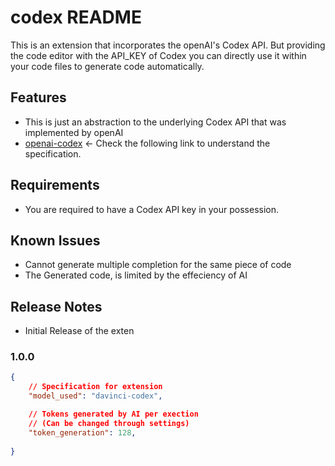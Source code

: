 # codex README
This is an extension that incorporates the openAI's Codex API. But providing the code editor with the API_KEY of Codex you can directly use it within your code files to generate code automatically.

## Features

- This is just an abstraction to the underlying Codex API that was implemented by openAI
- [openai-codex](https://openai.com/blog/openai-codex/) <- Check the following link to understand the specification.

## Requirements

- You are required to have a Codex API key in your possession. 


## Known Issues

- Cannot generate multiple completion for the same piece of code
- The Generated code, is limited by the effeciency of AI

## Release Notes

- Initial Release of the exten

### 1.0.0

```json
{
    // Specification for extension
    "model_used": "davinci-codex",

    // Tokens generated by AI per exection
    // (Can be changed through settings)
    "token_generation": 128,
    
}
```